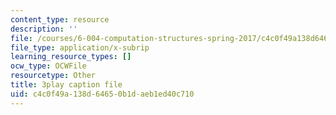 ```yaml
---
content_type: resource
description: ''
file: /courses/6-004-computation-structures-spring-2017/c4c0f49a138d64650b1daeb1ed40c710_EnmOjVUSfdY.srt
file_type: application/x-subrip
learning_resource_types: []
ocw_type: OCWFile
resourcetype: Other
title: 3play caption file
uid: c4c0f49a-138d-6465-0b1d-aeb1ed40c710
---
```

